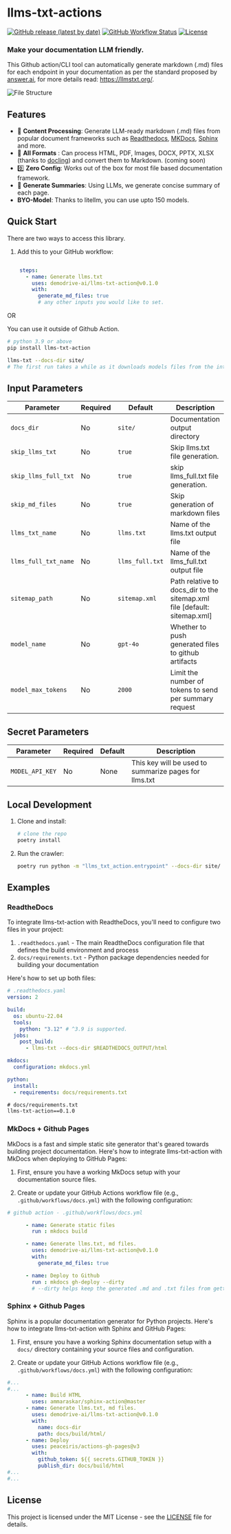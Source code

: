 # llms-txt-actions

[![GitHub release (latest by date)](https://img.shields.io/github/v/release/your-org/docs-actions)](https://github.com/your-org/docs-actions/releases)
[![GitHub Workflow Status](https://img.shields.io/github/actions/workflow/status/demodrive-ai/llms-txt-action/ci.yml?branch=main)](https://github.com/demodrive-ai/llms-txt-actions/actions)
[![License](https://img.shields.io/github/license/demodrive-ai/llms-txt-actions)](LICENSE)


### Make your documentation LLM friendly.

This Github action/CLI tool can automatically generate markdown (.md) files for each endpoint in your documentation as per the standard proposed by [answer.ai](https://www.answer.ai/), for more details read: https://llmstxt.org/.

![File Structure](docs/file_structure.png)



## Features

- 📄 **Content Processing**: Generate LLM-ready markdown (.md) files from popular document frameworks such as [Readthedocs](https://readthedocs.io/), [MKDocs](https://www.mkdocs.org/), [Sphinx](https://www.sphinx-doc.org/en/master/index.html#) and more.
- 🌈 **All Formats** : Can process HTML, PDF, Images, DOCX, PPTX, XLSX (thanks to [docling](https://github.com/DS4SD/docling)) and convert them to Markdown. (coming soon)
- 0️⃣ **Zero Config**: Works out of the box for most file based documentation framework.
- 💾 **Generate Summaries**: Using LLMs, we generate concise summary of each page.
- **BYO-Model**: Thanks to litellm, you can use upto 150 models.


## Quick Start

There are two ways to access this library.

1. Add this to your GitHub workflow:

```yaml

    steps:
      - name: Generate llms.txt
        uses: demodrive-ai/llms-txt-action@v0.1.0
        with:
          generate_md_files: true
          # any other inputs you would like to set.
```
OR

You can use it outside of Github Action.

```bash
# python 3.9 or above
pip install llms-txt-action

llms-txt --docs-dir site/
# The first run takes a while as it downloads models files from the intrnet.
```

## Input Parameters
| Parameter           | Required | Default    | Description                                  |
|---------------------|----------|------------|----------------------------------------------|
| `docs_dir`          | No       | `site/`    | Documentation output directory               |
| `skip_llms_txt`     | No       | `true`     | Skip llms.txt file generation.                   |
| `skip_llms_full_txt` | No  | `true`     | skip llms_full.txt file generation.              |
| `skip_md_files`     | No       | `true`     | Skip generation of markdown files                |
| `llms_txt_name`     | No       | `llms.txt` | Name of the llms.txt output file             |
| `llms_full_txt_name`| No       | `llms_full.txt` | Name of the llms_full.txt output file   |
| `sitemap_path`      | No       | `sitemap.xml` | Path relative to docs_dir to the sitemap.xml file [default: sitemap.xml] |
| `model_name`        | No       | `gpt-4o`    | Whether to push generated files to github artifacts |
| `model_max_tokens`  | No       | `2000`      | Limit the number of tokens to send per summary request |




## Secret Parameters
| Parameter           | Required | Default    | Description                                 |
|---------------------|----------|------------|----------------------------------------------|
| `MODEL_API_KEY`          | No       | None    | This key will be used to summarize pages for llms.txt               |




## Local Development

1. Clone and install:

   ```bash
   # clone the repo
   poetry install
   ```

1. Run the crawler:

   ```bash
   poetry run python -m "llms_txt_action.entrypoint" --docs-dir site/
   ```

## Examples

### ReadtheDocs

To integrate llms-txt-action with ReadtheDocs, you'll need to configure two files in your project:

1. `.readthedocs.yaml` - The main ReadtheDocs configuration file that defines the build environment and process
2. `docs/requirements.txt` - Python package dependencies needed for building your documentation

Here's how to set up both files:

```yaml
# .readthedocs.yaml
version: 2

build:
  os: ubuntu-22.04
  tools:
    python: "3.12" # ^3.9 is supported.
  jobs:
    post_build:
      - llms-txt --docs-dir $READTHEDOCS_OUTPUT/html

mkdocs:
  configuration: mkdocs.yml

python:
  install:
  - requirements: docs/requirements.txt

```

```txt
# docs/requirements.txt
llms-txt-action==0.1.0
```

### MkDocs + Github Pages

MkDocs is a fast and simple static site generator that's geared towards building project documentation. Here's how to integrate llms-txt-action with MkDocs when deploying to GitHub Pages:

1. First, ensure you have a working MkDocs setup with your documentation source files.

2. Create or update your GitHub Actions workflow file (e.g., `.github/workflows/docs.yml`) with the following configuration:


```yaml
# github action - .github/workflows/docs.yml

      - name: Generate static files
        run : mkdocs build

      - name: Generate llms.txt, md files.
        uses: demodrive-ai/llms-txt-action@v0.1.0
        with:
          generate_md_files: true

      - name: Deploy to Github
        run : mkdocs gh-deploy --dirty
        # --dirty helps keep the generated .md and .txt files from getting deleted.
```

### Sphinx + Github Pages
Sphinx is a popular documentation generator for Python projects. Here's how to integrate llms-txt-action with Sphinx and GitHub Pages:

1. First, ensure you have a working Sphinx documentation setup with a `docs/` directory containing your source files and configuration.

2. Create or update your GitHub Actions workflow file (e.g., `.github/workflows/docs.yml`) with the following configuration:

```yaml
#...
#...
      - name: Build HTML
        uses: ammaraskar/sphinx-action@master
      - name: Generate llms.txt, md files.
        uses: demodrive-ai/llms-txt-action@v0.1.0
        with:
          name: docs-dir
          path: docs/build/html/
      - name: Deploy
        uses: peaceiris/actions-gh-pages@v3
        with:
          github_token: ${{ secrets.GITHUB_TOKEN }}
          publish_dir: docs/build/html
#...
#...
```

## License

This project is licensed under the MIT License - see the [LICENSE](LICENSE) file for details.
